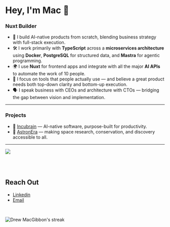 <h1>Hey, I'm Mac 👋</h1>

### Nuxt Builder

- 🧠 I build AI-native products from scratch, blending business strategy with full-stack execution.
- 🛠️ I work primarily with **TypeScript** across a **microservices architecture** using **Docker**, **PostgreSQL** for structured data, and **Mastra** for agentic programming.
- 🌍 I use **Nuxt** for frontend apps and integrate with all the major **AI APIs** to automate the work of 10 people.
- 🧩 I focus on tools that people actually use — and believe a great product needs both top-down clarity and bottom-up execution.
- 🗣️ I speak business with CEOs and architecture with CTOs — bridging the gap between vision and implementation.

---

### Projects

- 🚀 [Incubrain](https://incubrain.org) — AI-native software, purpose-built for productivity.
- 🌌 [AstronEra](https://astronera.org) — making space research, conservation, and discovery accessible to all.

---

<div align="left">
  <img src="https://skillicons.dev/icons?i=ts,vue,nuxtjs,tailwind,postgres,docker,github,html,css,vite,redis&perline=7" /><br/><br/>
</div>


&nbsp;&nbsp;

## Reach Out

- [Linkedin](https://www.linkedin.com/in/drew-macgibbon/)
- [Email](mac@incubrain.org)

&nbsp;&nbsp;
<div align="left">
  <p>
        <img title="🔥 Get streak stats for your profile at git.io/streak-stats" alt="Drew MacGibbon's streak" src="https://streak-stats.demolab.com/?user=Drew-Macgibbon" />
  </p>
</div>

